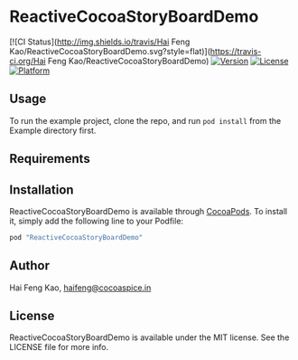 # ReactiveCocoaStoryBoardDemo

[![CI Status](http://img.shields.io/travis/Hai Feng Kao/ReactiveCocoaStoryBoardDemo.svg?style=flat)](https://travis-ci.org/Hai Feng Kao/ReactiveCocoaStoryBoardDemo)
[![Version](https://img.shields.io/cocoapods/v/ReactiveCocoaStoryBoardDemo.svg?style=flat)](http://cocoapods.org/pods/ReactiveCocoaStoryBoardDemo)
[![License](https://img.shields.io/cocoapods/l/ReactiveCocoaStoryBoardDemo.svg?style=flat)](http://cocoapods.org/pods/ReactiveCocoaStoryBoardDemo)
[![Platform](https://img.shields.io/cocoapods/p/ReactiveCocoaStoryBoardDemo.svg?style=flat)](http://cocoapods.org/pods/ReactiveCocoaStoryBoardDemo)

## Usage

To run the example project, clone the repo, and run `pod install` from the Example directory first.

## Requirements

## Installation

ReactiveCocoaStoryBoardDemo is available through [CocoaPods](http://cocoapods.org). To install
it, simply add the following line to your Podfile:

```ruby
pod "ReactiveCocoaStoryBoardDemo"
```

## Author

Hai Feng Kao, haifeng@cocoaspice.in

## License

ReactiveCocoaStoryBoardDemo is available under the MIT license. See the LICENSE file for more info.
